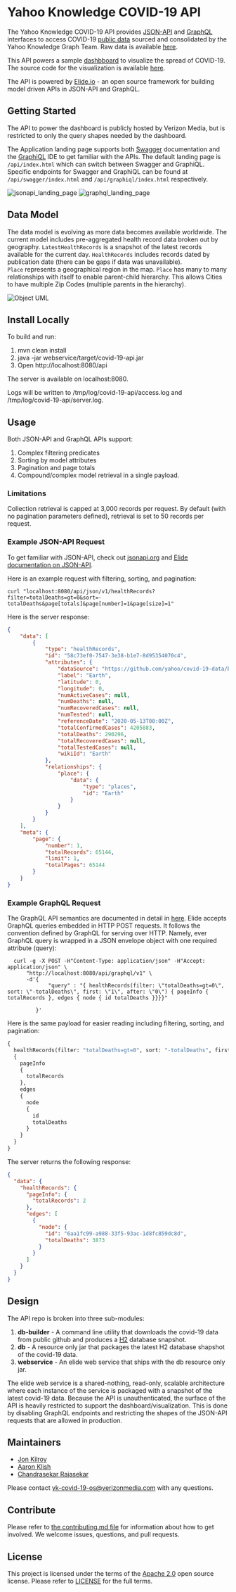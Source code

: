 # Yahoo Knowledge COVID-19 API

The Yahoo Knowledge COVID-19 API provides [JSON-API](https://jsonapi.org/) and [GraphQL](https://graphql.org/) interfaces to access COVID-19 [public data](https://github.com/yahoo/covid-19-data/blob/master/data-sources.md) sourced and consolidated by the Yahoo Knowledge Graph Team. Raw data is available [here](https://github.com/yahoo/covid-19-data).

This API powers a sample [dashbboard](https://yahoo.github.io/covid-19-dashboard) to visualize the spread of COVID-19. The source code for the visualization is available [here](https://github.com/yahoo/covid-19-dashboard).

The API is powered by [Elide.io](https://elide.io) - an open source framework for building model driven APIs in JSON-API and GraphQL.  

## Getting Started

The API to power the dashboard is publicly hosted by Verizon Media, but is restricted to only the query shapes needed by the dashboard. 

The Application landing page supports both [Swagger](https://swagger.io/) documentation and the [GraphiQL](https://github.com/graphql/graphiql) IDE to get familiar with the APIs.
The default landing page is `/api/index.html` which can switch between Swagger and GraphiQL. Specific endpoints for Swagger and GraphiQL can be found at `/api/swagger/index.html` and `/api/graphiql/index.html` respectively.

![jsonapi_landing_page](docs/jsonapi_landing_page.png) ![graphql_landing_page](docs/graphiql_landing_page.png)

## Data Model

The data model is evolving as more data becomes available worldwide.  The current model includes pre-aggregated health record data broken out by geography.  `LatestHealthRecords` is a snapshot of the latest records available for the current day.  `HealthRecords` includes records dated by publication date (there can be gaps if data was unavailable).  
`Place` represents a geographical region in the map. `Place` has many to many relationships with itself to enable parent-child hierarchy. This allows Cities to have multiple Zip Codes (multiple parents in the hierarchy).

![Object UML](docs/data_model.png)

## Install Locally

To build and run:

1. mvn clean install
2. java -jar webservice/target/covid-19-api.jar
3. Open http://localhost:8080/api

The server is available on localhost:8080.

Logs will be written to /tmp/log/covid-19-api/access.log and /tmp/log/covid-19-api/server.log.

## Usage

Both JSON-API and GraphQL APIs support:
1. Complex filtering predicates
2. Sorting by model attributes
3. Pagination and page totals
4. Compound/complex model retrieval in a single payload.

### Limitations

Collection retrieval is capped at 3,000 records per request.  By default (with no pagination parameters defined), retrieval is set to 50 records per request.

### Example JSON-API Request

To get familiar with JSON-API, check out [jsonapi.org](https://jsonapi.org/) and [Elide documentation on JSON-API](https://elide.io/pages/guide/10-jsonapi.html).

Here is an example request with filtering, sorting, and pagination:
```curl
curl "localhost:8080/api/json/v1/healthRecords?filter=totalDeaths=gt=0&sort=-totalDeaths&page[totals]&page[number]=1&page[size]=1"
```

Here is the server response:
```json
{
    "data": [
        {
            "type": "healthRecords",
            "id": "58c73ef0-7547-3e38-b1e7-8d95354070c4",
            "attributes": {
                "dataSource": "https://github.com/yahoo/covid-19-data/blob/master/data-sources.md",
                "label": "Earth",
                "latitude": 0,
                "longitude": 0,
                "numActiveCases": null,
                "numDeaths": null,
                "numRecoveredCases": null,
                "numTested": null,
                "referenceDate": "2020-05-13T00:00Z",
                "totalConfirmedCases": 4205883,
                "totalDeaths": 290296,
                "totalRecoveredCases": null,
                "totalTestedCases": null,
                "wikiId": "Earth"
            },
            "relationships": {
                "place": {
                    "data": {
                        "type": "places",
                        "id": "Earth"
                    }
                }
            }
        }
    ],
    "meta": {
        "page": {
            "number": 1,
            "totalRecords": 65144,
            "limit": 1,
            "totalPages": 65144
        }
    }
}
```

### Example GraphQL Request

The GraphQL API semantics are documented in detail in [here](https://elide.io/pages/guide/11-graphql.html).  Elide accepts GraphQL queries embedded in HTTP POST requests.  It follows the convention defined by GraphQL for serving over HTTP. Namely, ever GraphQL query is wrapped in a JSON envelope object with one required attribute (query):

```curl
  curl -g -X POST -H"Content-Type: application/json" -H"Accept: application/json" \
      "http://localhost:8080/api/graphql/v1" \
      -d'{   
             "query" : "{ healthRecords(filter: \"totalDeaths=gt=0\", sort: \"-totalDeaths\", first: \"1\", after: \"0\") { pageInfo { totalRecords }, edges { node { id totalDeaths }}}}"

         }'
```

Here is the same payload for easier reading including filtering, sorting, and pagination:
```graphql
{ 
  healthRecords(filter: "totalDeaths=gt=0", sort: "-totalDeaths", first: "1", after: "0") 
  { 
    pageInfo 
    {
      totalRecords 
    }, 
    edges 
    { 
      node
      { 
        id 
        totalDeaths
      }
    }
  }
}
```

The server returns the following response:
```json
{
  "data": {
    "healthRecords": {
      "pageInfo": {
        "totalRecords": 2
      },
      "edges": [
        {
          "node": {
            "id": "6aa1fc99-a988-33f5-93ac-1d8fc859dc8d",
            "totalDeaths": 3873
          }
        }
      ]
    }
  }
}

```

## Design

The API repo is broken into three sub-modules:
1. **db-builder** - A command line utility that downloads the covid-19 data from public github and produces a [H2](https://www.h2database.com/html/main.html) database snapshot.
2. **db** - A resource only jar that packages the latest H2 database shapshot of the covid-19 data.
3. **webservice** - An elide web service that ships with the db resource only jar.

The elide web service is a shared-nothing, read-only, scalable architecture where each instance of the service is packaged with a snapshot of the latest covid-19 data.  Because the API is unauthenticated, the surface of the API is heavily restricted to support the dashboard/visualization.  This is done by disabling GraphQL endpoints and restricting the shapes of the JSON-API requests that are allowed in production.

## Maintainers
* [Jon Kilroy](https://www.linkedin.com/in/jon-kilroy-52545b4/)
* [Aaron Klish](https://www.linkedin.com/in/aaron-klish-005927/)
* [Chandrasekar Rajasekar](https://www.linkedin.com/in/chandrasekarrajasekar)

Please contact yk-covid-19-os@verizonmedia.com with any questions.

## Contribute
Please refer to [the contributing.md file](CONTRIBUTING.md) for information about how to get involved. We welcome issues, questions, and pull requests.

## License
This project is licensed under the terms of the [Apache 2.0](http://www.apache.org/licenses/LICENSE-2.0.html) open source license.
Please refer to [LICENSE](LICENSE) for the full terms.
